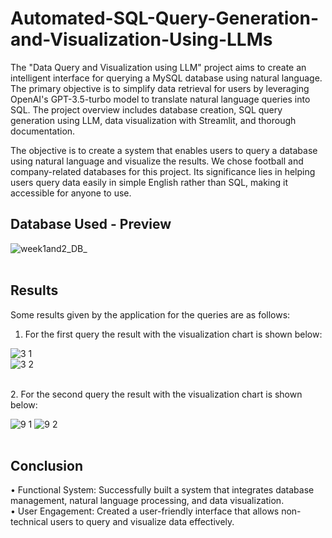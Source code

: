 # Automated-SQL-Query-Generation-and-Visualization-Using-LLMs
The "Data Query and Visualization using LLM" project aims to create an intelligent interface for querying a MySQL database using natural language. The primary objective is to simplify data retrieval for users by leveraging OpenAI's GPT-3.5-turbo model to translate natural language queries into SQL. The project overview includes database creation, SQL query generation using LLM, data visualization with Streamlit, and thorough documentation.

The objective is to create a system that enables users to query a database using natural language and visualize the results. We chose football and company-related databases for this project. Its significance lies in helping users query data easily in simple English rather than SQL, making it accessible for anyone to use.


## Database Used - Preview
![week1and2_DB_](https://github.com/user-attachments/assets/0321c116-f4be-42f8-85b7-42e465546cfd)  <br> <br>

## Results

 Some results given by the application for the queries are as follows:

 1. For the first query the result with the visualization chart is shown below:<br>
    
 ![3 1](https://github.com/user-attachments/assets/4e47354e-0767-4f86-bf8e-d04764948e0e) <br>
  ![3 2](https://github.com/user-attachments/assets/5073b0d1-aacb-4d65-8190-409678f4030e)

<br>
2. For the second query the result with the visualization chart is shown below:<br>
   
![9 1](https://github.com/user-attachments/assets/da63783a-bb45-43bc-b4f2-ab1d0d498ed2) 
![9 2](https://github.com/user-attachments/assets/4e5796e1-0ff7-4d62-a47f-26ab86ff39e7)<br>  <br>

## Conclusion
•	Functional System: Successfully built a system that integrates database management, natural language processing, and data visualization. <br>
•	User Engagement: Created a user-friendly interface that allows non-technical users to query and visualize data effectively.
